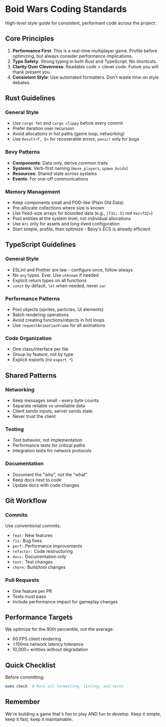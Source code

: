 # Boid Wars Coding Standards

High-level style guide for consistent, performant code across the project.

## Core Principles

1. **Performance First**: This is a real-time multiplayer game. Profile before optimizing, but always consider performance implications.
2. **Type Safety**: Strong typing in both Rust and TypeScript. No shortcuts.
3. **Clarity Over Cleverness**: Readable code > clever code. Future you will thank present you.
4. **Consistent Style**: Use automated formatters. Don't waste time on style debates.

## Rust Guidelines

### General Style
- Use `cargo fmt` and `cargo clippy` before every commit
- Prefer iteration over recursion
- Avoid allocations in hot paths (game loop, networking)
- Use `Result<T, E>` for recoverable errors, `panic!` only for bugs

### Bevy Patterns
- **Components**: Data only, derive common traits
- **Systems**: Verb-first naming (`move_players`, `spawn_boids`)
- **Resources**: Shared state across systems
- **Events**: For one-off communications

### Memory Management
- Keep components small and POD-like (Plain Old Data)
- Pre-allocate collections where size is known
- Use fixed-size arrays for bounded data (e.g., `[f32; 3]` not `Vec<f32>`)
- Pool entities at the system level, not individual allocations
- Use `Arc` only for assets and long-lived configuration
- Start simple, profile, then optimize - Bevy's ECS is already efficient

## TypeScript Guidelines

### General Style
- ESLint and Prettier are law - configure once, follow always
- No `any` types. Ever. Use `unknown` if needed
- Explicit return types on all functions
- `const` by default, `let` when needed, never `var`

### Performance Patterns
- Pool objects (sprites, particles, UI elements)
- Batch rendering operations
- Avoid creating functions/objects in hot loops
- Use `requestAnimationFrame` for all animations

### Code Organization
- One class/interface per file
- Group by feature, not by type
- Explicit exports (no `export *`)

## Shared Patterns

### Networking
- Keep messages small - every byte counts
- Separate reliable vs unreliable data
- Client sends inputs, server sends state
- Never trust the client

### Testing
- Test behavior, not implementation
- Performance tests for critical paths
- Integration tests for network protocols

### Documentation
- Document the "why", not the "what"
- Keep docs next to code
- Update docs with code changes

## Git Workflow

### Commits
Use conventional commits:
- `feat:` New features
- `fix:` Bug fixes  
- `perf:` Performance improvements
- `refactor:` Code restructuring
- `docs:` Documentation only
- `test:` Test changes
- `chore:` Build/tool changes

### Pull Requests
- One feature per PR
- Tests must pass
- Include performance impact for gameplay changes

## Performance Targets

We optimize for the 90th percentile, not the average:
- 60 FPS client rendering
- <150ms network latency tolerance  
- 10,000+ entities without degradation

## Quick Checklist

Before committing:
```bash
make check  # Runs all formatting, linting, and tests
```

## Remember

We're building a game that's fun to play AND fun to develop. Keep it simple, keep it fast, keep it maintainable.